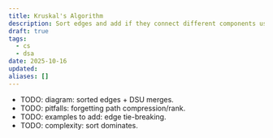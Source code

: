 ```yaml
---
title: Kruskal's Algorithm
description: Sort edges and add if they connect different components using DSU.
draft: true
tags:
  - cs
  - dsa
date: 2025-10-16
updated:
aliases: []
---
```

- TODO: diagram: sorted edges + DSU merges.
- TODO: pitfalls: forgetting path compression/rank.
- TODO: examples to add: edge tie-breaking.
- TODO: complexity: sort dominates.
